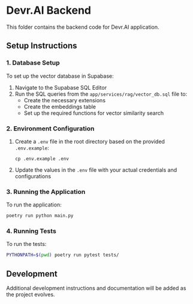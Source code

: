 # Devr.AI Backend

This folder contains the backend code for Devr.AI application.

## Setup Instructions

### 1. Database Setup

To set up the vector database in Supabase:

1. Navigate to the Supabase SQL Editor
2. Run the SQL queries from the `app/services/rag/vector_db.sql` file to:
    - Create the necessary extensions
    - Create the embeddings table
    - Set up the required functions for vector similarity search

### 2. Environment Configuration

1. Create a `.env` file in the root directory based on the provided `.env.example`:
    ```
    cp .env.example .env
    ```
2. Update the values in the `.env` file with your actual credentials and configurations

### 3. Running the Application

To run the application:

```bash
poetry run python main.py
```

### 4. Running Tests

To run the tests:

```bash
PYTHONPATH=$(pwd) poetry run pytest tests/
```

## Development

Additional development instructions and documentation will be added as the project evolves.
